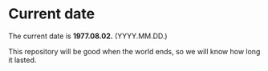 # Current date

The current date is **1977.08.02.** (YYYY.MM.DD.)

This repository will be good when the world ends, so we will know how long it lasted.